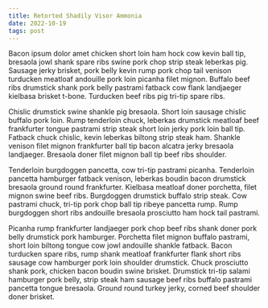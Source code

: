 ```yaml
---
title: Retorted Shadily Visor Ammonia
date: 2022-10-19
tags: post
---
```


Bacon ipsum dolor amet chicken short loin ham hock cow kevin ball tip, bresaola jowl shank spare ribs swine pork chop strip steak leberkas pig.  Sausage jerky brisket, pork belly kevin rump pork chop tail venison turducken meatloaf andouille pork loin picanha filet mignon.  Buffalo beef ribs drumstick shank pork belly pastrami fatback cow flank landjaeger kielbasa brisket t-bone.  Turducken beef ribs pig tri-tip spare ribs.

Chislic drumstick swine shankle pig bresaola.  Short loin sausage chislic buffalo pork loin.  Rump tenderloin chuck, leberkas drumstick meatloaf beef frankfurter tongue pastrami strip steak short loin jerky pork loin ball tip.  Fatback chuck chislic, kevin leberkas biltong strip steak ham.  Shankle venison filet mignon frankfurter ball tip bacon alcatra jerky bresaola landjaeger.  Bresaola doner filet mignon ball tip beef ribs shoulder.

Tenderloin burgdoggen pancetta, cow tri-tip pastrami picanha.  Tenderloin pancetta hamburger fatback venison, leberkas boudin bacon drumstick bresaola ground round frankfurter.  Kielbasa meatloaf doner porchetta, filet mignon swine beef ribs.  Burgdoggen drumstick buffalo strip steak.  Cow pastrami chuck, tri-tip pork chop ball tip ribeye pancetta rump.  Rump burgdoggen short ribs andouille bresaola prosciutto ham hock tail pastrami.

Picanha rump frankfurter landjaeger pork chop beef ribs shank doner pork belly drumstick pork hamburger.  Porchetta filet mignon buffalo pastrami, short loin biltong tongue cow jowl andouille shankle fatback.  Bacon turducken spare ribs, rump shank meatloaf frankfurter flank short ribs sausage cow hamburger pork loin shoulder drumstick.  Chuck prosciutto shank pork, chicken bacon boudin swine brisket.  Drumstick tri-tip salami hamburger pork belly, strip steak ham sausage beef ribs buffalo pastrami pancetta tongue bresaola.  Ground round turkey jerky, corned beef shoulder doner brisket.